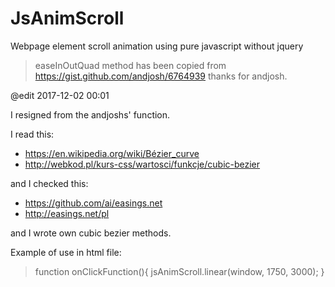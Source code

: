 # JsAnimScroll
Webpage element scroll animation using pure javascript without jquery 
> easeInOutQuad method has been copied from https://gist.github.com/andjosh/6764939
> thanks for andjosh.


@edit 2017-12-02 00:01

I resigned from the andjoshs' function.

I read this:
- https://en.wikipedia.org/wiki/Bézier_curve 
- http://webkod.pl/kurs-css/wartosci/funkcje/cubic-bezier 

and I checked this:
- https://github.com/ai/easings.net 
- http://easings.net/pl 

and I wrote own cubic bezier methods.

Example of use in html file:
>function onClickFunction(){ jsAnimScroll.linear(window, 1750, 3000); }